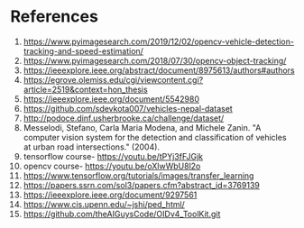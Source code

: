  # References

 1. https://www.pyimagesearch.com/2019/12/02/opencv-vehicle-detection-tracking-and-speed-estimation/
 2. https://www.pyimagesearch.com/2018/07/30/opencv-object-tracking/
 3. https://ieeexplore.ieee.org/abstract/document/8975613/authors#authors
 4. https://egrove.olemiss.edu/cgi/viewcontent.cgi?article=2519&context=hon_thesis 
 5. https://ieeexplore.ieee.org/document/5542980
 6. https://github.com/sdevkota007/vehicles-nepal-dataset
 7. http://podoce.dinf.usherbrooke.ca/challenge/dataset/
 8. Messelodi, Stefano, Carla Maria Modena, and Michele Zanin. "A computer vision system for the detection and classification of vehicles at urban road intersections." (2004).
 9. tensorflow course- https://youtu.be/tPYj3fFJGjk 
 10. opencv course- https://youtu.be/oXlwWbU8l2o
 11. https://www.tensorflow.org/tutorials/images/transfer_learning
 12. https://papers.ssrn.com/sol3/papers.cfm?abstract_id=3769139
 13. https://ieeexplore.ieee.org/document/9297561
 14. https://www.cis.upenn.edu/~jshi/ped_html/
 15. https://github.com/theAIGuysCode/OIDv4_ToolKit.git
 
